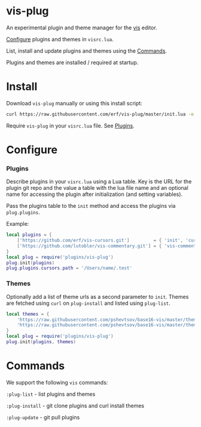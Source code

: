 # vis-plug

An experimental plugin and theme manager for the [vis](https://github.com/martanne/vis) editor.

[Configure](#configure) plugins and themes in `visrc.lua`.

List, install and update plugins and themes using the [Commands](#commands). 

Plugins and themes are installed / required at startup.

# Install

Download `vis-plug` manually or using this install script:

```bash
curl https://raw.githubusercontent.com/erf/vis-plug/master/init.lua -o $HOME/.config/vis/plugins/vis-plug/init.lua --create-dirs
```

Require `vis-plug` in your `visrc.lua` file. See [Plugins](https://github.com/martanne/vis/wiki/Plugins).

# Configure

### Plugins

Describe plugins in your `visrc.lua` using a Lua table. Key is the URL for the plugin git repo and the value a table with the lua file name and an optional name for accessing the plugin after initialization (and setting variables).

Pass the plugins table to the `init` method and access the plugins via `plug.plugins`.

Example:

```lua
local plugins = {
	['https://github.com/erf/vis-cursors.git']         = { 'init', 'cursors' },
	['https://github.com/lutobler/vis-commentary.git'] = { 'vis-commentary' },
}
local plug = require('plugins/vis-plug')
plug.init(plugins)
plug.plugins.cursors.path = '/Users/name/.test'
```

### Themes

Optionally add a list of theme urls as a second parameter to `init`. Themes are
fetched using `curl` on `plug-install` and listed using `plug-list`.

```lua
local themes = {
	'https://raw.githubusercontent.com/pshevtsov/base16-vis/master/themes/base16-summerfruit-light.lua',
	'https://raw.githubusercontent.com/pshevtsov/base16-vis/master/themes/base16-unikitty-light.lua',
}
local plug = require('plugins/vis-plug')
plug.init(plugins, themes)
```

# Commands

We support the following `vis` commands:

`:plug-list` - list plugins and themes

`:plug-install` - git clone plugins and curl install themes

`:plug-update` - git pull plugins



